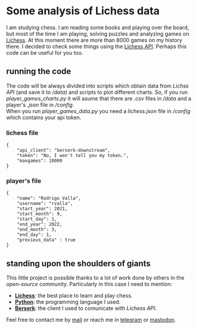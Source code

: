 # Some analysis of Lichess data

I am studying chess. I am reading some books and playing over the board, but most of the time
I am playing, solving puzzles and analyzing games on [Lichess](https://lichess.org). At this moment
there are more than 8000 games on my history there. I decided to check some things using the
[Lichess API](https://lichess.org/api). Perhaps this code can be useful for you too.  

## running the code

The code will be always divided into scripts which obtain data from *Lichss API* (and save it to */data*) and
scripts to plot different charts. So, if you run *player_games_charts.py* it will asume that there are *.csv*
files in */data* and a player's *.json* file in */config*.  
When you run *player_games_data.py* you need a *lichess.json* file in */config* which contains your api token.  

### lichess file
```
{
	"api_client": "berserk-downstream",
	"token": "No, I won't tell you my token.",
	"maxgames": 10000
}

```

### player's file
```
{
	"name": "Rodrigo Valla",
	"username": "rvalla",
	"start_year": 2021,
	"start_month": 9,
	"start_day": 1,
	"end_year": 2022,
	"end_month": 3,
	"end_day": 1,
	"previous_data" : true
}

```

## standing upon the shoulders of giants

This little project is possible thanks to a lot of work done by others in the *open-source* community. Particularly in
this case I need to mention:

- [**Lichess**](https://lichss.org): the best place to learn and play chess.  
- [**Python**](https://www.python.org/): the programming language I used.  
- [**Berserk**](https://github.com/ZackClements/berserk): the client I used to comunicate with *Lichess API*.  

Feel free to contact me by [mail](mailto:rodrigovalla@protonmail.ch) or reach me in
[telegram](https://t.me/rvalla) or [mastodon](https://fosstodon.org/@rvalla).
